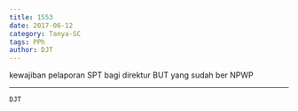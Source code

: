 ```yaml
---
title: 1553
date: 2017-06-12
category: Tanya-SC
tags: PPh
author: DJT
---
```


kewajiban pelaporan SPT bagi direktur BUT yang sudah ber NPWP

---



`DJT`
